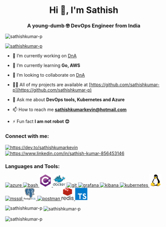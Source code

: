 <h1 align="center">Hi 👋, I'm Sathish</h1>
<h3 align="center">A young-dumb 🤓 DevOps Engineer from India</h3>

<p align="left"> <img src="https://komarev.com/ghpvc/?username=sathishkumar-p&label=Profile%20views&color=0e75b6&style=flat" alt="sathishkumar-p" /> </p>

<p align="left"> <a href="https://github.com/ryo-ma/github-profile-trophy"><img src="https://github-profile-trophy.vercel.app/?username=sathishkumar-p" alt="sathishkumar-p" /></a> </p>

- 🔭 I’m currently working on [DnA](https://github.com/mercedes-benz/DnA)

- 🌱 I’m currently learning **Go, AWS**

- 👯 I’m looking to collaborate on [DnA](https://github.com/mercedes-benz/DnA)

- 👨‍💻 All of my projects are available at [https://github.com/sathishkumar-p](https://github.com/sathishkumar-p)

- 💬 Ask me about **DevOps tools, Kubernetes and Azure**

- 📫 How to reach me **sathishkumarkevin@hotmail.com**

- ⚡ Fun fact **I am not robot 😊**

<h3 align="left">Connect with me:</h3>
<p align="left">
<a href="https://dev.to/https://dev.to/sathishkumarkevin" target="blank"><img align="center" src="https://raw.githubusercontent.com/rahuldkjain/github-profile-readme-generator/master/src/images/icons/Social/devto.svg" alt="https://dev.to/sathishkumarkevin" height="30" width="40" /></a>
<a href="https://linkedin.com/in/https://www.linkedin.com/in/sathish-kumar-856453146" target="blank"><img align="center" src="https://raw.githubusercontent.com/rahuldkjain/github-profile-readme-generator/master/src/images/icons/Social/linked-in-alt.svg" alt="https://www.linkedin.com/in/sathish-kumar-856453146" height="30" width="40" /></a>
</p>

<h3 align="left">Languages and Tools:</h3>
<p align="left"> <a href="https://azure.microsoft.com/en-in/" target="_blank" rel="noreferrer"> <img src="https://www.vectorlogo.zone/logos/microsoft_azure/microsoft_azure-icon.svg" alt="azure" width="40" height="40"/> </a> <a href="https://www.gnu.org/software/bash/" target="_blank" rel="noreferrer"> <img src="https://www.vectorlogo.zone/logos/gnu_bash/gnu_bash-icon.svg" alt="bash" width="40" height="40"/> </a> <a href="https://www.w3schools.com/cs/" target="_blank" rel="noreferrer"> <img src="https://raw.githubusercontent.com/devicons/devicon/master/icons/csharp/csharp-original.svg" alt="csharp" width="40" height="40"/> </a> <a href="https://www.docker.com/" target="_blank" rel="noreferrer"> <img src="https://raw.githubusercontent.com/devicons/devicon/master/icons/docker/docker-original-wordmark.svg" alt="docker" width="40" height="40"/> </a> <a href="https://git-scm.com/" target="_blank" rel="noreferrer"> <img src="https://www.vectorlogo.zone/logos/git-scm/git-scm-icon.svg" alt="git" width="40" height="40"/> </a> <a href="https://grafana.com" target="_blank" rel="noreferrer"> <img src="https://www.vectorlogo.zone/logos/grafana/grafana-icon.svg" alt="grafana" width="40" height="40"/> </a> <a href="https://www.elastic.co/kibana" target="_blank" rel="noreferrer"> <img src="https://www.vectorlogo.zone/logos/elasticco_kibana/elasticco_kibana-icon.svg" alt="kibana" width="40" height="40"/> </a> <a href="https://kubernetes.io" target="_blank" rel="noreferrer"> <img src="https://www.vectorlogo.zone/logos/kubernetes/kubernetes-icon.svg" alt="kubernetes" width="40" height="40"/> </a> <a href="https://www.linux.org/" target="_blank" rel="noreferrer"> <img src="https://raw.githubusercontent.com/devicons/devicon/master/icons/linux/linux-original.svg" alt="linux" width="40" height="40"/> </a> <a href="https://www.microsoft.com/en-us/sql-server" target="_blank" rel="noreferrer"> <img src="https://www.svgrepo.com/show/303229/microsoft-sql-server-logo.svg" alt="mssql" width="40" height="40"/> </a> <a href="https://www.postgresql.org" target="_blank" rel="noreferrer"> <img src="https://raw.githubusercontent.com/devicons/devicon/master/icons/postgresql/postgresql-original-wordmark.svg" alt="postgresql" width="40" height="40"/> </a> <a href="https://postman.com" target="_blank" rel="noreferrer"> <img src="https://www.vectorlogo.zone/logos/getpostman/getpostman-icon.svg" alt="postman" width="40" height="40"/> </a> <a href="https://redis.io" target="_blank" rel="noreferrer"> <img src="https://raw.githubusercontent.com/devicons/devicon/master/icons/redis/redis-original-wordmark.svg" alt="redis" width="40" height="40"/> </a> <a href="https://www.typescriptlang.org/" target="_blank" rel="noreferrer"> <img src="https://raw.githubusercontent.com/devicons/devicon/master/icons/typescript/typescript-original.svg" alt="typescript" width="40" height="40"/> </a> </p>

<p><img align="left" src="https://github-readme-stats.vercel.app/api/top-langs?username=sathishkumar-p&show_icons=true&locale=en&layout=compact" alt="sathishkumar-p" /></p>

<p>&nbsp;<img align="center" src="https://github-readme-stats.vercel.app/api?username=sathishkumar-p&show_icons=true&locale=en" alt="sathishkumar-p" /></p>

<p><img align="center" src="https://github-readme-streak-stats.herokuapp.com/?user=sathishkumar-p&" alt="sathishkumar-p" /></p>

